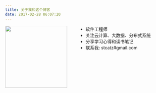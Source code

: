 ```yaml
---
title: 关于我和这个博客
date: 2017-02-28 06:07:20
---
```


<img src="https://avatars2.githubusercontent.com/u/824526?v=3&amp;s=460" class="image" width="200" height="200" style="float:left; padding-right:60px">

* 软件工程师
* 关注云计算、大数据、分布式系统
* 分享学习心得和读书笔记
* 联系我: stcatz#gmail.com